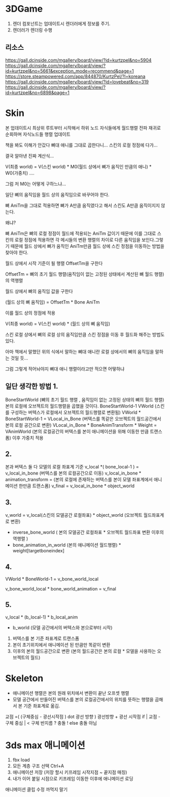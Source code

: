 # 3DGame

1. 렌더 컴포넌트는 업데이트시 렌더러에게 정보를 주기.
2. 렌더러가 렌더링 수행

## 리소스
https://gall.dcinside.com/mgallery/board/view/?id=kurtzpel&no=5904
https://gall.dcinside.com/mgallery/board/view/?id=kurtzpel&no=5661&exception_mode=recommend&page=1
https://store.steampowered.com/app/844870/KurtzPel/?l=koreana
https://gall.dcinside.com/mgallery/board/view/?id=lovebeat&no=319
https://gall.dcinside.com/mgallery/board/view/?id=kurtzpel&no=6898&page=1


# Skin
본 업데이트시 최상위 루트부터 시작해서
하위 노드 자식들에게 월드행렬 전파
재귀로 순회하며  자식노드들 행렬 업데이트

책을 봐도 이해가 안갔다 뼈대 애니를 그대로 곱한다니... 스킨의 로컬 정점에 다가...

결국 알아낸 진짜 계산식...

V(최종 world) = V(스킨 world) * M0(월드 상에서 뼈가 움직인 만큼의 애니) * W0(가중치) ....

그럼 저 M0는 어떻게 구하느냐...

일단 뼈의 움직임을 월드 상의 움직임으로 바꾸어야 한다.

뼈 AniTm을 그대로 적용하면 뼈가 A만큼 움직였다고 해서 스킨도 A만큼 움직이지지 않는다.

왜냐?

뼈 AniTm은 뼈의 로컬 정점이 월드에 적용되는 AniTm 값이기 때문에 이를 그대로 스킨의 로컬 정점에 적용하면 각 메시들의 변환 행렬의 차이로 다른 움직임을 보인다.그렇기 때문에 월드 상에서 뼈가 움직인 AniTm만큼 월드 상에 스킨 정점을 이동하는 방법을 찾아야 한다.

월드 상에서 시작 기준이 될 행렬 OffsetTm을 구한다

OffsetTm = 뼈의 초기 월드 행렬(움직임이 없는 고정된 상태에서 계산된 뼈 월드 행렬)의 역행렬

월드 상에서 뼈의 움직임 값을 구한다

(월드 상의 뼈 움직임) = OffsetTm * Bone AniTm

이를 월드 상의 정점에 적용

V(최종 world) = V(스킨 world) * (월드 상의 뼈 움직임)

스킨 로컬 상에서 뼈의 로컬 상의 움직임만큼 스킨 정점을 이동 후 월드화 해주는 방법도 있다.

아마 책에서 말했던 위의 식에서 말하는 뼈대 애니란 로컬 상에서의 뼈의 움직임을 말하는 것일 듯...

그럼 그렇게 적어놔야지 뼈대 애니 행렬이라고만 적으면 어떻하냐

## 일단 생각한 방법 1.
BoneStartWorld (뼈의 초기 월드 행렬 , 움직임이 없는 고정된 상태의 뼈의 월드 행렬)
본의 로컬에 오브젝트의 월드행렬을 곱했을 것이다. 
BoneStartWorld-1 
VWorld (스킨를 구성하는 버텍스가 로컬에서 오브젝트의 월드행렬로 변환됨)
VWorld * BoneStartWorld-1 = VLocal_in_Bone (버텍스를 똑같은 오브젝트의 월드공간에서 본의 로컬 공간으로 변환)
VLocal_in_Bone * BoneAnimTransform  * Weight = VAnimWorld (본의 로컬공간의 버텍스를 본이 애니메이션을 위해 이동한 만큼 트랜스폼) 이후 가중치 적용
## 2. 
본과 버텍스 둘 다  모델의 로컬 좌표계 기준
v_local *( bone_local-1 ) = v_local_in_bone (버텍스를 본의 로컬공간으로 이동)
v_local_in_bone * animation_transform = (본의 로컬에 존재하는 버텍스를 본이 모델 좌표계에서  애니메이션 한만큼 트랜스폼)
v_final = v_local_in_bone * object_world

## 3.
v_world = v_local(스킨의 모델공간 로컬좌표) * object_world (오브젝트 월드좌표계로 변환)
* inverse_bone_world ( 본의 모델공간 로컬좌표 * 오브젝트 월드좌표 변환 이후의 역행렬 )
* bone_animation_in_world (본의 애니메이션 월드행렬) * weight[targetboneindex]

## 4.
VWorld  * BoneWorld-1  = v_bone_world_local

v_bone_world_local * bone_world_animation  = v_final
## 5.
v_local * (b_local-1) * b_local_anim
* b_world
(모델 공간에서의 버텍스와 본으로부터 시작)
1. 버텍스를 본 기준 좌표계로 트랜스폼
2. 본이 초기위치에서 애니메이션 된 만큼만 똑같이 변환
3. 이후의 본의 월드공간으로 변환
(본의 월드공간은 본의 로컬 * 모델을 사용하는 오브젝트의 월드)
# Skeleton 

* 애니메이션 행렬은 본의 원래 위치에서
변환이 끝난 오프셋 행렬
* 모델 공간에서 만들어진 버텍스를 
본의 로컬공간에서의 위치를 뜻하는 행렬을 곱해서 본 기준 좌표계로 옮김.


교점  =( (구체중심 - 광선시작점 ) dot 광선 방향 ) 광선방향 + 광선 시작점
if | 교점 - 구체 중심 | < 구체 반지름 ? 충돌 !
else 충돌 아님

# 3ds max 애니메이션
1. fbx load
2. 모든 계층 구조 선택 Ctrl+A
3. 애니메이션 저장 (저장 할시 키프레임 시작지점 ~ 끝지점 매칭)
4. 내가 이어 붙일 시점으로 키프레임 이동한 이후에 애니메이션 로딩

애니메이션 클립 수정 까먹지 말기





